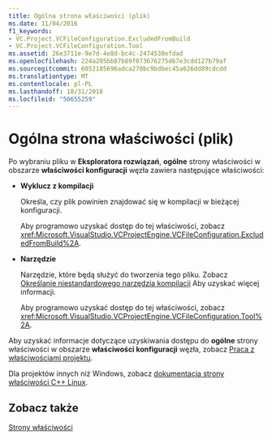 ```yaml
---
title: Ogólna strona właściwości (plik)
ms.date: 11/04/2016
f1_keywords:
- VC.Project.VCFileConfiguration.ExcludedFromBuild
- VC.Project.VCFileConfiguration.Tool
ms.assetid: 26e3711e-9e7d-4e8d-bc4c-2474538efdad
ms.openlocfilehash: 224a205bb87b89f073676275d67e3cdd127b79af
ms.sourcegitcommit: 6052185696adca270bc9bdbec45a626dd89cdcdd
ms.translationtype: MT
ms.contentlocale: pl-PL
ms.lasthandoff: 10/31/2018
ms.locfileid: "50655259"
---
```

# <a name="general-property-page-file"></a>Ogólna strona właściwości (plik)

Po wybraniu pliku w **Eksploratora rozwiązań**, **ogólne** strony właściwości w obszarze **właściwości konfiguracji** węzła zawiera następujące właściwości:

- **Wyklucz z kompilacji**

   Określa, czy plik powinien znajdować się w kompilacji w bieżącej konfiguracji.

   Aby programowo uzyskać dostęp do tej właściwości, zobacz <xref:Microsoft.VisualStudio.VCProjectEngine.VCFileConfiguration.ExcludedFromBuild%2A>.

- **Narzędzie**

   Narzędzie, które będą służyć do tworzenia tego pliku. Zobacz [Określanie niestandardowego narzędzia kompilacji](../ide/specifying-custom-build-tools.md) Aby uzyskać więcej informacji.

   Aby programowo uzyskać dostęp do tej właściwości, zobacz <xref:Microsoft.VisualStudio.VCProjectEngine.VCFileConfiguration.Tool%2A>.

Aby uzyskać informacje dotyczące uzyskiwania dostępu do **ogólne** strony właściwości w obszarze **właściwości konfiguracji** węzła, zobacz [Praca z właściwościami projektu](../ide/working-with-project-properties.md).

Dla projektów innych niż Windows, zobacz [dokumentacja strony właściwości C++ Linux](../linux/prop-pages-linux.md)<!-- or [C++ Cross Platform Property Page Reference](../linux/prop-pages-linux.md)-->.

## <a name="see-also"></a>Zobacz także

[Strony właściwości](../ide/property-pages-visual-cpp.md)